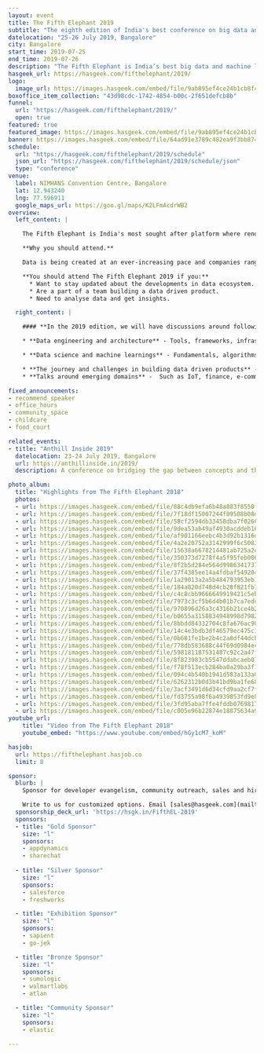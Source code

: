```yaml
---
layout: event
title: The Fifth Elephant 2019
subtitle: "The eighth edition of India's best conference on big data and machine learning"
datelocation: "25-26 July 2019, Bangalore"
city: Bangalore
start_time: 2019-07-25
end_time: 2019-07-26
description: "The Fifth Elephant is India’s best big data and machine learning conference. It is a conference for practitioners by practitioners."
hasgeek_url: https://hasgeek.com/fifthelephant/2019/
logo:
  image_url: https://images.hasgeek.com/embed/file/9ab895ef4ce24b1cb8f43f8b20619593
boxoffice_item_collection: "43d98cdc-1742-4854-b00c-2f651defcb8b"
funnel:
  url: "https://hasgeek.com/fifthelephant/2019/"
  open: true
featured: true
featured_image: https://images.hasgeek.com/embed/file/9ab895ef4ce24b1cb8f43f8b20619593
banner: https://images.hasgeek.com/embed/file/64ad91e3789c482ea9f3bb87456545dd
schedule:
  url: "https://hasgeek.com/fifthelephant/2019/schedule"
  json_url: "https://hasgeek.com/fifthelephant/2019/schedule/json"
  type: "conference"
venue:
  label: NIMHANS Convention Centre, Bangalore
  lat: 12.943240
  lng: 77.596911
  google_maps_url: https://goo.gl/maps/K2LFmAcdrWB2
overview:
  left_content: |

    The Fifth Elephant is India's most sought after platform where renowned practitioners share their experiences in building data driven products, the practices adopted, the challenges faced, and speak about other recent advancements in the data science domain with fellow data scientists, data engineers, analysts, and decision makers.

    **Why you should attend.**

    Data is being created at an ever-increasing pace and companies ranging from startups to large corporations, are taking advantage of this. Come to The Fifth Elephant 2018 and learn from fellow practitioners about the challenges they faced in their data journey! Join discussions on the topics of your interest and interact with experts.

    **You should attend The Fifth Elephant 2019 if you:**
      * Want to stay updated about the developments in data ecosystem.
      * Are a part of a team building a data driven product.
      * Need to analyse data and get insights.

  right_content: |

    #### **In the 2019 edition, we will have discussions around following broad areas:**

    * **Data engineering and architecture** - Tools, frameworks, infrastructure, architecture, case studies and scaling.

    * **Data science and machine learnings** - Fundamentals, algorithms, streaming, tools, domain specific and data specific examples, case studies.

    * **The journey and challenges in building data driven products** -  Design, data insights, visualisation, culture, security, governance and case studies.
    * **Talks around emerging domains** -  Such as IoT, finance, e-commerce, payments or data in government.

fixed_announcements:
- recommend_speaker
- office_hours
- community_space
- childcare
- food_court

related_events:
- title: "Anthill Inside 2019"
  datelocation: 23-24 July 2019, Bangalore
  url: https://anthillinside.in/2019/
  description: A conference on bridging the gap between concepts and the latest research in machine learning, deep learning, and artificial intelligence, with realities on the ground.

photo_album:
  title: "Highlights from The Fifth Elephant 2018"
  photos:
  - url: https://images.hasgeek.com/embed/file/88c4db9efa6b48a883f8550f7cc4236b?size=640x480
  - url: https://images.hasgeek.com/embed/file/7f18df15007244f09508b08d51bd5b31?size=640x480
  - url: https://images.hasgeek.com/embed/file/58cf2594db33458dba7f026639d0b5e9?size=640x480
  - url: https://images.hasgeek.com/embed/file/9dea53ab49af4930acddeb16ed3bd1de?size=640x480
  - url: https://images.hasgeek.com/embed/file/af901166eebc4b3d92b1316da5357798?size=640x480
  - url: https://images.hasgeek.com/embed/file/4a2e20752a3142999f6c50835e136370?size=640x480
  - url: https://images.hasgeek.com/embed/file/15638a6678214481ab725a2e7e5e1ba4?size=640x480
  - url: https://images.hasgeek.com/embed/file/350373d7278f4a5f95feb006e214d81c?size=640x480
  - url: https://images.hasgeek.com/embed/file/8f2b5d284e564d9986341737d46be71e?size=640x480
  - url: https://images.hasgeek.com/embed/file/37f4385ee14a4fdbaf549204a06f2221?size=640x480
  - url: https://images.hasgeek.com/embed/file/1a29013a2a5b484793953eb1d548be28?size=640x480
  - url: https://images.hasgeek.com/embed/file/184a820d748d4cb28f821fb796834f93?size=640x480
  - url: https://images.hasgeek.com/embed/file/c4c8cbb9666649919421c5eb97f3ce37?size=640x480
  - url: https://images.hasgeek.com/embed/file/7973c3cf5b6d4b01b7ca7eddead5db8b?size=640x480
  - url: https://images.hasgeek.com/embed/file/970896d26a3c4316b21ce4b2abfbc4ba?size=640x480
  - url: https://images.hasgeek.com/embed/file/b0655a3158834948998d7982491b4105?size=640x480
  - url: https://images.hasgeek.com/embed/file/8bbdd84332704c8fa676ac90b4ae1a87?size=640x480
  - url: https://images.hasgeek.com/embed/file/14c4e3bdb3df46579ec475c10ac0e279?size=640x480
  - url: https://images.hasgeek.com/embed/file/0b681fe1be2b4c2a8df44dcb199d81fb?size=640x480
  - url: https://images.hasgeek.com/embed/file/778db583688c44f69d0984ec907bb0c1?size=640x480
  - url: https://images.hasgeek.com/embed/file/598181187531487c92c2a47fc2ab723b?size=640x480
  - url: https://images.hasgeek.com/embed/file/8f823983cb5547ddabcaeb0727396fc7?size=640x480
  - url: https://images.hasgeek.com/embed/file/f78f513ecb284ba0a29ba3f123e22180?size=640x480
  - url: https://images.hasgeek.com/embed/file/094c4b540b1941d583a133a0823b7fbc?size=640x480
  - url: https://images.hasgeek.com/embed/file/6262312b0d3b41bd9ba1fe688ea77971?size=640x480
  - url: https://images.hasgeek.com/embed/file/3acf3491d6d34cfd9aa2cf7fdeb9ad00?size=640x480
  - url: https://images.hasgeek.com/embed/file/fd3755a98f6a4939853fd9e8702bbd1d?size=640x480
  - url: https://images.hasgeek.com/embed/file/3fd95aba7ffe4fddb07698176cfad956?size=640x480
  - url: https://images.hasgeek.com/embed/file/c005e96b22874e18875634a9fae71494?size=640x480
youtube_url:
    title: "Video from The Fifth Elephant 2018"
    youtube_embed: "https://www.youtube.com/embed/hGy1cM7_koM"

hasjob:
  url: https://fifthelephant.hasjob.co
  limit: 8

sponsor:
  blurb: |
    Sponsor for developer evangelism, community outreach, sales and hiring.

    Write to us for customized options. Email [sales@hasgeek.com](mailto:sales@hasgeek.com)
  sponsorship_deck_url: 'https://hsgk.in/FifthEL-2019'
  sponsors:
  - title: "Gold Sponsor"
    size: "l"
    sponsors:
    - appdynamics
    - sharechat
 
  - title: "Silver Sponsor"
    size: "l"
    sponsors:
    - salesforce
    - freshworks

  - title: "Exhibition Sponsor"
    size: "l"
    sponsors:
    - sapient
    - go-jek

  - title: "Bronze Sponsor"
    size: "l"
    sponsors:
    - sumologic
    - walmartlabs
    - atlan

  - title: "Community Sponsor"
    size: "l"
    sponsors:
    - elastic

---
```


